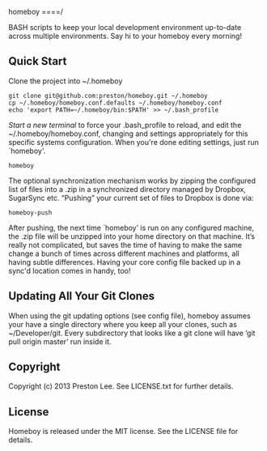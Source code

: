 homeboy
====/

BASH scripts to keep your local development environment up-to-date across multiple environments. Say hi to your homeboy every morning!


Quick Start
----

Clone the project into ~/.homeboy

    git clone git@github.com:preston/homeboy.git ~/.homeboy
    cp ~/.homeboy/homeboy.conf.defaults ~/.homeboy/homeboy.conf
    echo 'export PATH=~/.homeboy/bin:$PATH' >> ~/.bash_profile

*Start a new terminal* to force your .bash_profile to reload, and edit the ~/.homeboy/homeboy.conf, changing and settings appropriately for this specific systems configuration. When you're done editing settings, just run `homeboy'.

	homeboy

The optional synchronization mechanism works by zipping the configured list of files into a .zip in a synchronized directory managed by Dropbox, SugarSync etc. “Pushing” your current set of files to Dropbox is done via:

	homeboy-push

After pushing, the next time `homeboy’ is run on any configured machine, the .zip file will be unzipped into your home directory on that machine. It’s really not complicated, but saves the time of having to make the same change a bunch of times across different machines and platforms, all having subtle differences. Having your core config file backed up in a sync'd location comes in handy, too! 



Updating All Your Git Clones
---- 
When using the git updating options (see config file), homeboy assumes your have a single directory where you keep all your clones, such as ~/Developer/git. Every subdirectory that looks like a git clone will have ‘git pull origin master’ run inside it.


Copyright
----

Copyright (c) 2013 Preston Lee. See LICENSE.txt for
further details.


License
----

Homeboy is released under the MIT license. See the LICENSE file for details.